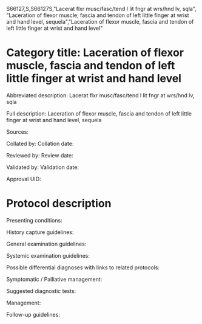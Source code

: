 S66127,S,S66127S,"Lacerat flxr musc/fasc/tend l lit fngr at wrs/hnd lv, sqla", "Laceration of flexor muscle, fascia and tendon of left little finger at wrist and hand level, sequela","Laceration of flexor muscle, fascia and tendon of left little finger at wrist and hand level"
# Category title: Laceration of flexor muscle, fascia and tendon of left little finger at wrist and hand level

Abbreviated description: Lacerat flxr musc/fasc/tend l lit fngr at wrs/hnd lv, sqla

Full description: Laceration of flexor muscle, fascia and tendon of left little finger at wrist and hand level, sequela

Sources:

Collated by:
Collation date:

Reviewed by:
Review date:

Validated by:
Validation date:

Approval UID:

# Protocol description

Presenting conditions:

History capture guidelines:

General examination guidelines:

Systemic examination guidelines:

Possible differential diagnoses with links to related protocols:

Symptomatic / Palliative management:

Suggested diagnostic tests:

Management:

Follow-up guidelines:

